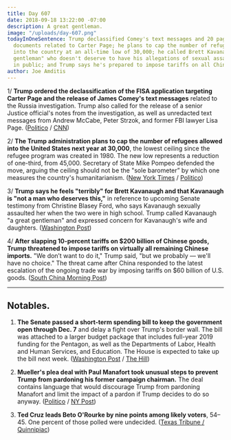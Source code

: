 ```yaml
---
title: Day 607
date: 2018-09-18 13:22:00 -07:00
description: A great gentleman.
image: "/uploads/day-607.png"
todayInOneSentence: Trump declassified Comey's text messages and 20 pages of FISA
  documents related to Carter Page; he plans to cap the number of refugees allowed
  into the country at an all-time low of 30,000; he called Brett Kavanaugh "a great
  gentleman" who doesn't deserve to have his allegations of sexual assault discussed
  in public; and Trump says he's prepared to impose tariffs on all Chinese imports.
author: Joe Amditis
---
```


1/ **Trump ordered the declassification of the FISA application targeting Carter Page and the release of James Comey's text messages** related to the Russia investigation. Trump also called for the release of a senior Justice official's notes from the investigation, as well as unredacted text messages from Andrew McCabe, Peter Strzok, and former FBI lawyer Lisa Page. ([Politico](https://www.politico.com/story/2018/09/17/trump-declassification-fisa-documents-comey-texts-826304) / [CNN](https://www.cnn.com/2018/09/17/politics/donald-trump-declassify-documents/index.html))

2/ **The Trump administration plans to cap the number of refugees allowed into the United States next year at 30,000**, the lowest ceiling since the refugee program was created in 1980. The new low represents a reduction of one-third, from 45,000. Secretary of State Mike Pompeo defended the move, arguing the ceiling should not be the "sole barometer” by which one measures the country's humanitarianism. ([New York Times](https://www.nytimes.com/2018/09/17/us/politics/trump-refugees-historic-cuts.html) / [Politico](https://www.politico.com/story/2018/09/17/trump-refugees-limits-ceiling-826302))

3/ **Trump says he feels "terribly" for Brett Kavanaugh and that Kavanaugh is "not a man who deserves this,"** in reference to upcoming Senate testimony from Christine Blasey Ford, who says Kavanaugh sexually assaulted her when the two were in high school. Trump called Kavanaugh "a great gentleman" and expressed concern for Kavanaugh's wife and daughters. ([Washington Post](https://www.washingtonpost.com/politics/grassley-says-mondays-hearing-will-be-limited-to-two-witnesses-kavanaugh-and-his-accuser/2018/09/18/301da074-bb48-11e8-a8aa-860695e7f3fc_story.html?utm_term=.aac1f0b55e6d))

4/ **After slapping 10-percent tariffs on $200 billion of Chinese goods, Trump threatened to impose tariffs on virtually all remaining Chinese imports.** "We don’t want to do it," Trump said, "but we probably — we'll have no choice." The threat came after China responded to the latest escalation of the ongoing trade war by imposing tariffs on $60 billion of U.S. goods. ([South China Morning Post](https://www.scmp.com/news/china/politics/article/2164777/donald-trump-threatens-slap-tariffs-virtually-all-chinese-goods))

---

## Notables.

1. **The Senate passed a short-term spending bill to keep the government open through Dec. 7** and delay a fight over Trump's border wall. The bill was attached to a larger budget package that includes full-year 2019 funding for the Pentagon, as well as the Departments of Labor, Health and Human Services, and Education. The House is expected to take up the bill next week. ([Washington Post](https://www.washingtonpost.com/business/economy/senate-passes-massive-defense-and-health-spending-bill-punts-border-wall-fight-to-december/2018/09/18/ed6f8436-bb56-11e8-9812-a389be6690af_story.html?utm_term=.d14a240d4b33) / [The Hill](https://thehill.com/policy/finance/407218-senate-approves-854b-spending-bill))

2. **Mueller's plea deal with Paul Manafort took unusual steps to prevent Trump from pardoning his former campaign chairman.** The deal contains language that would discourage Trump from pardoning Manafort and limit the impact of a pardon if Trump decides to do so anyway. ([Politico](https://www.politico.com/story/2018/09/18/manafort-deal-pardon-mueller-trump-827898) / [NY Post](https://nypost.com/2018/09/18/mueller-moves-to-undercut-possible-trump-pardon-of-manafort/))

3. **Ted Cruz leads Beto O'Rourke by nine points among likely voters**, 54–45. One percent of those polled were undecided. ([Texas Tribune / Quinnipiac](https://www.texastribune.org/2018/09/18/ted-cruz-leads-beto-orourke-54-45-quinnipiac-poll-says/))